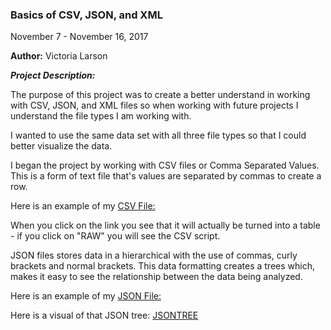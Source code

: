 ### Basics of CSV, JSON, and XML

November 7 - November 16, 2017

**Author:** Victoria Larson


__*Project Description:*__

The purpose of this project was to create a better understand in working with CSV, JSON, and XML files so when working with future projects I understand the file types I am working with.

I wanted to use the same data set with all three file types so that I could better visualize the data.

I began the project by working with CSV files or Comma Separated Values. This is a form of text file that's values are separated by commas to create a row.

Here is an example of my [CSV File:](CSV_Practive.csv)

When you click on the link you see that it will actually be turned into a table - if you click on "RAW" you will see the CSV script.

JSON files stores data in a hierarchical with the use of commas, curly brackets and normal brackets. This data formatting creates a trees which, makes it easy to see the relationship between the data being analyzed.

Here is an example of my [JSON File:](JSON_Practice.json)

Here is a visual of that JSON tree:
[JSONTREE](JSON_tree.jpeg)
